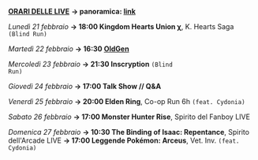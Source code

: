 <b><u>ORARI DELLE LIVE</u></b>
<b>→ panoramica: <a href="https://trello.com/b/iKwdSGf3/sabaku">link</a></b>

<i>Lunedì 21 febbraio</i>
<b>→ 18:00 Kingdom Hearts Union χ</b>, K. Hearts Saga <code>(Blind Run)</code>

<i>Martedì 22 febbraio </i>
<b>→ 16:30 <a href="https://www.twitch.tv/oldgenproject">OldGen</a></b>

<i>Mercoledì 23 febbraio</i>
<b>→ 21:30 Inscryption</b> <code>(Blind Run)</code>

<i>Giovedì 24 febbraio</i>
<b>→ 17:00 Talk Show // Q&A</b>

<i>Venerdì 25 febbraio</i>
<b>→ 20:00 Elden Ring</b>, Co-op Run 6h <code>(feat. Cydonia)</code>

<i>Sabato 26 febbraio</i>
<b>→ 17:00 Monster Hunter Rise</b>, Spirito del Fanboy LIVE

<i>Domenica 27 febbraio</i>
<b>→ 10:30 The Binding of Isaac: Repentance</b>, Spirito dell'Arcade LIVE
<b>→ 17:00 Leggende Pokémon: Arceus</b>, Vet. Inv. <code>(feat. Cydonia)</code>
